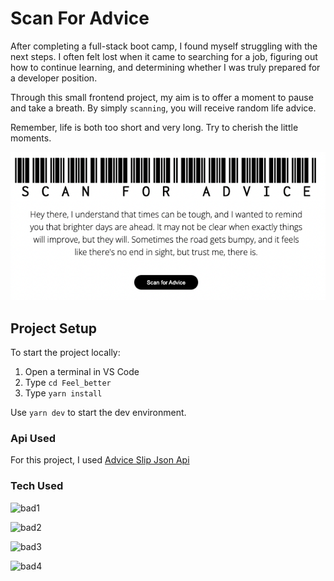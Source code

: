 # Scan For Advice
After completing a full-stack boot camp, I found myself struggling with the next steps. I often felt lost when it came to searching for a job, figuring out how to continue learning, and determining whether I was truly prepared for a developer position.

Through this small frontend project, my aim is to offer a moment to pause and take a breath. By simply `scanning`, you will receive random life advice.

Remember, life is both too short and very long. Try to cherish the little moments.

<img src='Feel_Better/public/Cover.png'/>

## Project Setup
To start the project locally: 

1. Open a terminal in VS Code
2. Type `cd Feel_better`
3. Type `yarn install`

Use `yarn dev` to start the  dev environment.

### Api Used

For this project, I used [Advice Slip Json Api](https://api.adviceslip.com/?ref=apilist.fun#top)

### Tech Used
![bad1](https://img.shields.io/badge/-Javascript-yellow)

![bad2](https://img.shields.io/badge/-React-blue)

![bad3](https://img.shields.io/badge/-Vite-blueviolet)

![bad4](https://img.shields.io/badge/-REST%20API-orange)